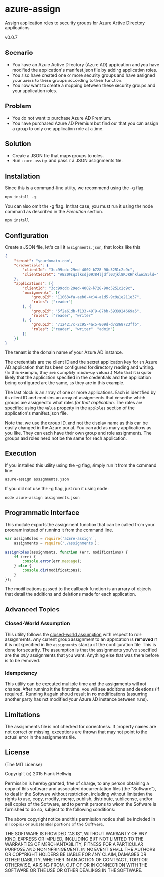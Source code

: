 # azure-assign

Assign application roles to security groups for Azure Active Directory applications

v0.0.7

## Scenario

- You have an Azure Active Directory (Azure AD) application and you have modified the application's manifest.json file by adding application roles.
- You also have created one or more security groups and have assigned your users to these groups according to their function.
- You now want to create a mapping between these security groups and your application roles.

## Problem

- You do not want to purchase Azure AD Premium.
- You have purchased Azure AD Premium but find out that you can assign a group to only one application role at a time.

## Solution

- Create a JSON file that maps groups to roles.
- Run `azure-assign` and pass it a JSON assignments file.

## Installation

Since this is a command-line utility, we recommend using the -g flag.

    npm install -g

You can also omit the -g flag. In that case, you must run it using the node command as described in the *Execution* section.

    npm install

## Configuration

Create a JSON file, let's call it `assignments.json`, that looks like this:

```json
{
    "tenant": "yourdomain.com",
    "credentials": {
        "clientId": "3cc99cdc-29ed-4002-b728-90c5251c2c9c",
        "clientSecret": "AB209sq3lksdj09384ljdfl03jkl8KJKHhklwei85ld="
    },
    "applications": [{
        "clientId": "3cc99cdc-29ed-4002-b728-90c5251c2c9c",
        "assignments": [{
            "groupId": "110634fa-aeb0-4c34-a1d5-9c9a1e211e37",
            "roles": ["reader"]
        }, {
            "groupId": "5f2a61db-f133-4979-87bb-5938924669a5",
            "roles": ["reader", "writer"]
        }, {
            "groupId": "7124217c-2c95-4ac5-809d-d7c868723ffb",
            "roles": ["reader", "writer", "admin"]
        }]
    }]
}
```

The tenant is the domain name of your Azure AD instance.

The credentials are the client ID and the secret application key for an Azure AD application that has been configured for directory reading and writing. (In this example, they are complely made-up values.) Note that it is quite likely that the application specified in the credentials and the application being configured are the same, as they are in this example.

The last block is an array of one or more applications. Each is identified by its client ID and contains an array of assignments that describe which groups are assigned to what roles *for that application*. The roles are specified using the `value` property in the `appRoles` section of the application's manifest.json file.

Note that we use the group ID, and not the display name as this can be easily changed in the Azure portal. You can add as many applications as you like. They can each have their own group and role assignments. The groups and roles need not be the same for each application.

## Execution

If you installed this utility using the -g flag, simply run it from the command line:

    azure-assign assignments.json

If you did not use the -g flag, just run it using node:

    node azure-assign assignments.json

## Programmatic Interface

This module exports the assignment function that can be called from your program instead of running it from the command line.

```javascript
var assignRoles = require('azure-assign'),
    assignments = require('./assignments');

assignRoles(assignments, function (err, modifications) {
    if (err) {
        console.error(err.message);
    } else {
        console.dir(modifications);
    }
});
```

The modifications passed to the callback function is an arrary of objects that detail the additions and deletions made for each application.

## Advanced Topics

### Closed-World Assumption

This utility follows the [closed-world assumption](http://en.wikipedia.org/wiki/Closed-world_assumption) with respect to role assignments. Any current group assignment to an application is **removed** if it is not specified in the `assignments` stanza  of the configuration file. This is done for security. The assumption is that the assignments you've specified are the *only* assignments that you want. Anything else that was there before is to be removed.

### Idempotency

This utility can be executed multiple time and the assignments will not change. After running it the first time, you will see additions and deletions (if required). Running it again should result in no modifications (assuming another party has not modified your Azure AD instance between runs).

## Limitations

The assignments file is not checked for correctness. If property names are not correct or missing, exceptions are thrown that may not point to the actual error in the assignments file.

## License

(The MIT License)

Copyright (c) 2015 Frank Hellwig

Permission is hereby granted, free of charge, to any person obtaining a copy of this software and associated documentation files (the "Software"), to deal in the Software without restriction, including without limitation the rights to use, copy, modify, merge, publish, distribute, sublicense, and/or sell copies of the Software, and to permit persons to whom the Software is furnished to do so, subject to the following conditions:

The above copyright notice and this permission notice shall be included in all copies or substantial portions of the Software.

THE SOFTWARE IS PROVIDED "AS IS", WITHOUT WARRANTY OF ANY KIND, EXPRESS OR IMPLIED, INCLUDING BUT NOT LIMITED TO THE WARRANTIES OF MERCHANTABILITY, FITNESS FOR A PARTICULAR PURPOSE AND NONINFRINGEMENT. IN NO EVENT SHALL THE AUTHORS OR COPYRIGHT HOLDERS BE LIABLE FOR ANY CLAIM, DAMAGES OR OTHER LIABILITY, WHETHER IN AN ACTION OF CONTRACT, TORT OR OTHERWISE, ARISING FROM, OUT OF OR IN CONNECTION WITH THE SOFTWARE OR THE USE OR OTHER DEALINGS IN THE SOFTWARE.


